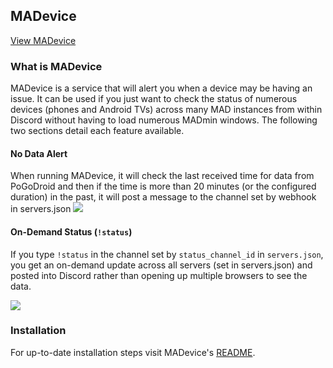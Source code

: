 ## MADevice

[View MADevice](https://github.com/georgeherby/MADevice)

### What is MADevice
MADevice is a service that will alert you when a device may be having an issue. It can be used if you just want to check the status of numerous devices (phones and Android TVs) across many MAD instances from within Discord without having to load numerous MADmin windows. The following two sections detail each feature available.

#### No Data Alert
When running MADevice, it will check the last received time for data from PoGoDroid and then if the time is more than 20 minutes (or the configured duration) in the past, it will post a message to the channel set by webhook in servers.json
![](../_static/madevice/alert.png)

#### On-Demand Status (`!status`)
If you type `!status` in the channel set by `status_channel_id` in `servers.json`, you get an on-demand update across all servers (set in servers.json) and posted into Discord rather than opening up multiple browsers to see the data.

![](../_static/madevice/status.png)

### Installation
For up-to-date installation steps visit MADevice's [README](https://github.com/georgeherby/MADevice).
